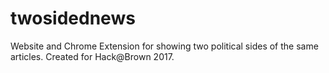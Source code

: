 # twosidednews
Website and Chrome Extension for showing two political sides of the same articles. Created for Hack@Brown 2017.
